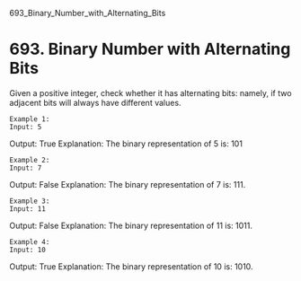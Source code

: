 693_Binary_Number_with_Alternating_Bits
# 693. Binary Number with Alternating Bits

Given a positive integer, check whether it has alternating bits: namely, if two adjacent bits
        will always have different values.

    Example 1:
    Input: 5
Output: True
Explanation:
The binary representation of 5 is: 101

    

    Example 2:
    Input: 7
Output: False
Explanation:
The binary representation of 7 is: 111.

    

    Example 3:
    Input: 11
Output: False
Explanation:
The binary representation of 11 is: 1011.

    

    Example 4:
    Input: 10
Output: True
Explanation:
The binary representation of 10 is: 1010.